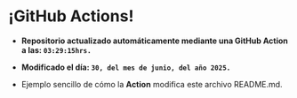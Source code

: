 # ¡GitHub Actions!
* **Repositorio actualizado automáticamente mediante una GitHub Action a las: `03:29:15hrs.`**
* **Modificado el día: `30, del mes de junio, del año 2025.`**

* Ejemplo sencillo de cómo la **Action** modifica este archivo README.md.
